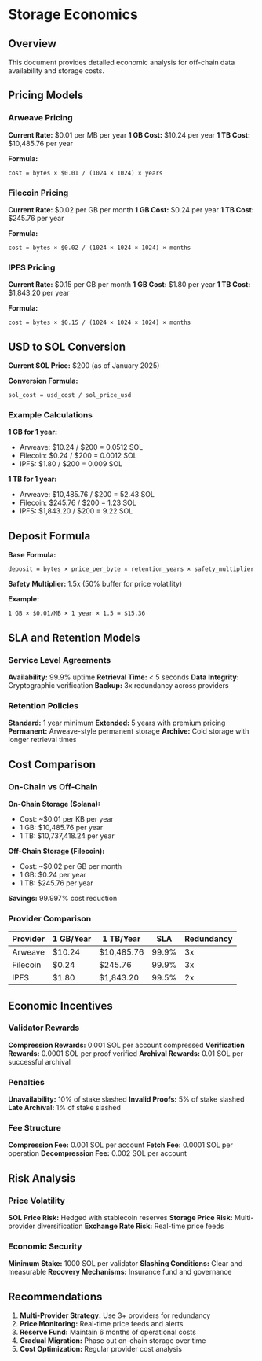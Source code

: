 # Storage Economics

## Overview

This document provides detailed economic analysis for off-chain data availability and storage costs.

## Pricing Models

### Arweave Pricing

**Current Rate:** $0.01 per MB per year
**1 GB Cost:** $10.24 per year
**1 TB Cost:** $10,485.76 per year

**Formula:**
```
cost = bytes × $0.01 / (1024 × 1024) × years
```

### Filecoin Pricing

**Current Rate:** $0.02 per GB per month
**1 GB Cost:** $0.24 per year
**1 TB Cost:** $245.76 per year

**Formula:**
```
cost = bytes × $0.02 / (1024 × 1024 × 1024) × months
```

### IPFS Pricing

**Current Rate:** $0.15 per GB per month
**1 GB Cost:** $1.80 per year
**1 TB Cost:** $1,843.20 per year

**Formula:**
```
cost = bytes × $0.15 / (1024 × 1024 × 1024) × months
```

## USD to SOL Conversion

**Current SOL Price:** $200 (as of January 2025)

**Conversion Formula:**
```
sol_cost = usd_cost / sol_price_usd
```

### Example Calculations

**1 GB for 1 year:**
- Arweave: $10.24 / $200 = 0.0512 SOL
- Filecoin: $0.24 / $200 = 0.0012 SOL
- IPFS: $1.80 / $200 = 0.009 SOL

**1 TB for 1 year:**
- Arweave: $10,485.76 / $200 = 52.43 SOL
- Filecoin: $245.76 / $200 = 1.23 SOL
- IPFS: $1,843.20 / $200 = 9.22 SOL

## Deposit Formula

**Base Formula:**
```
deposit = bytes × price_per_byte × retention_years × safety_multiplier
```

**Safety Multiplier:** 1.5x (50% buffer for price volatility)

**Example:**
```
1 GB × $0.01/MB × 1 year × 1.5 = $15.36
```

## SLA and Retention Models

### Service Level Agreements

**Availability:** 99.9% uptime
**Retrieval Time:** < 5 seconds
**Data Integrity:** Cryptographic verification
**Backup:** 3x redundancy across providers

### Retention Policies

**Standard:** 1 year minimum
**Extended:** 5 years with premium pricing
**Permanent:** Arweave-style permanent storage
**Archive:** Cold storage with longer retrieval times

## Cost Comparison

### On-Chain vs Off-Chain

**On-Chain Storage (Solana):**
- Cost: ~$0.01 per KB per year
- 1 GB: $10,485.76 per year
- 1 TB: $10,737,418.24 per year

**Off-Chain Storage (Filecoin):**
- Cost: ~$0.02 per GB per month
- 1 GB: $0.24 per year
- 1 TB: $245.76 per year

**Savings:** 99.997% cost reduction

### Provider Comparison

| Provider | 1 GB/Year | 1 TB/Year | SLA | Redundancy |
|----------|-----------|-----------|-----|------------|
| Arweave  | $10.24    | $10,485.76| 99.9% | 3x |
| Filecoin | $0.24     | $245.76   | 99.9% | 3x |
| IPFS     | $1.80     | $1,843.20 | 99.5% | 2x |

## Economic Incentives

### Validator Rewards

**Compression Rewards:** 0.001 SOL per account compressed
**Verification Rewards:** 0.0001 SOL per proof verified
**Archival Rewards:** 0.01 SOL per successful archival

### Penalties

**Unavailability:** 10% of stake slashed
**Invalid Proofs:** 5% of stake slashed
**Late Archival:** 1% of stake slashed

### Fee Structure

**Compression Fee:** 0.001 SOL per account
**Fetch Fee:** 0.0001 SOL per operation
**Decompression Fee:** 0.002 SOL per account

## Risk Analysis

### Price Volatility

**SOL Price Risk:** Hedged with stablecoin reserves
**Storage Price Risk:** Multi-provider diversification
**Exchange Rate Risk:** Real-time price feeds

### Economic Security

**Minimum Stake:** 1000 SOL per validator
**Slashing Conditions:** Clear and measurable
**Recovery Mechanisms:** Insurance fund and governance

## Recommendations

1. **Multi-Provider Strategy:** Use 3+ providers for redundancy
2. **Price Monitoring:** Real-time price feeds and alerts
3. **Reserve Fund:** Maintain 6 months of operational costs
4. **Gradual Migration:** Phase out on-chain storage over time
5. **Cost Optimization:** Regular provider cost analysis

